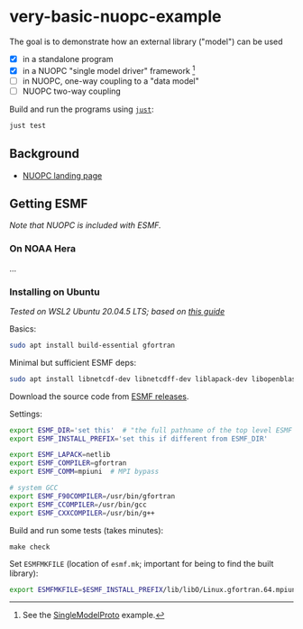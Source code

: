 # very-basic-nuopc-example

The goal is to demonstrate how an external library ("model") can be used
* [x] in a standalone program
* [x] in a NUOPC "single model driver" framework [^a]
* [ ] in NUOPC, one-way coupling to a "data model"
* [ ] NUOPC two-way coupling

Build and run the programs using [`just`](https://github.com/casey/just):
```bash
just test
```


[^a]: See the [SingleModelProto](https://github.com/esmf-org/nuopc-app-prototypes/tree/main/SingleModelProto/) example.

## Background

* [NUOPC landing page](https://earthsystemmodeling.org/nuopc/)

## Getting ESMF

*Note that NUOPC is included with ESMF.*

### On NOAA Hera

...

### Installing on Ubuntu

*Tested on WSL2 Ubuntu 20.04.5 LTS; based on [this guide](https://chenzhang.org/notes/gis/installing-esmf-on-ubuntu/)*

Basics:
```bash
sudo apt install build-essential gfortran
```

Minimal but sufficient ESMF deps:
```bash
sudo apt install libnetcdf-dev libnetcdff-dev liblapack-dev libopenblas-dev
```

Download the source code from [ESMF releases](https://github.com/esmf-org/esmf/releases).

Settings:
```bash
export ESMF_DIR='set this'  # "the full pathname of the top level ESMF directory before building"
export ESMF_INSTALL_PREFIX='set this if different from ESMF_DIR'

export ESMF_LAPACK=netlib
export ESMF_COMPILER=gfortran
export ESMF_COMM=mpiuni  # MPI bypass

# system GCC
export ESMF_F90COMPILER=/usr/bin/gfortran
export ESMF_CCOMPILER=/usr/bin/gcc
export ESMF_CXXCOMPILER=/usr/bin/g++
```

Build and run some tests (takes minutes):
```
make check
```

Set `ESMFMKFILE` (location of `esmf.mk`; important for being to find the built library):
```bash
export ESMFMKFILE=$ESMF_INSTALL_PREFIX/lib/libO/Linux.gfortran.64.mpiuni.default/esmf.mk  # e.g.
```
